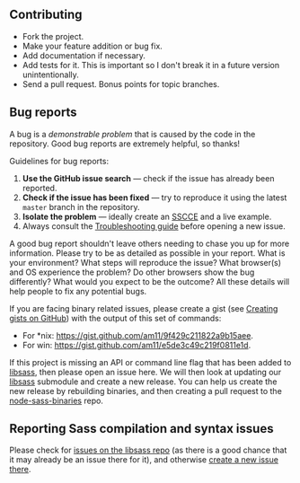 ## Contributing
 * Fork the project.
 * Make your feature addition or bug fix.
 * Add documentation if necessary. 
 * Add tests for it. This is important so I don't break it in a future version unintentionally.
 * Send a pull request. Bonus points for topic branches.

## Bug reports

A bug is a _demonstrable problem_ that is caused by the code in the repository. Good bug reports are extremely helpful, so thanks!

Guidelines for bug reports:

1. **Use the GitHub issue search** &mdash; check if the issue has already been
 reported.
2. **Check if the issue has been fixed** &mdash; try to reproduce it using the
 latest `master` branch in the repository.
3. **Isolate the problem** &mdash; ideally create an
 [SSCCE](http://www.sscce.org/) and a live example.
4. Always consult the [Troubleshooting guide](/TROUBLESHOOTING.md) before opening a new issue.


A good bug report shouldn't leave others needing to chase you up for more information. Please try to be as detailed as possible in your report. What is your environment? What steps will reproduce the issue? What browser(s) and OS experience the problem? Do other browsers show the bug differently? What would you expect to be the outcome? All these details will help people to fix any potential bugs.

If you are facing binary related issues, please create a gist (see [Creating gists on GitHub](https://help.github.com/articles/creating-gists/)) with the output of this set of commands:

  * For *nix: https://gist.github.com/am11/9f429c211822a9b15aee.
  * For win: https://gist.github.com/am11/e5de3c49c219f0811e1d.

If this project is missing an API or command line flag that has been added to [libsass], then please open an issue here. We will then look at updating our [libsass] submodule and create a new release. You can help us create the new release by rebuilding binaries, and then creating a pull request to the [node-sass-binaries](https://github.com/sass/node-sass-binaries) repo.

## Reporting Sass compilation and syntax issues

Please check for [issues on the libsass repo](https://github.com/hcatlin/libsass/issues) (as there is a good chance that it may already be an issue there for it), and otherwise [create a new issue there](https://github.com/sass/libsass/issues/new).

[libsass]: https://github.com/sass/libsass
